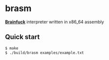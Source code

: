 # brasm

**[Brainfuck](https://en.wikipedia.org/wiki/Brainfuck#:~:text=Brainfuck%20is%20an%20esoteric%20programming,Esoteric%2C%20imperative%2C%20structured)** interpreter written in x86_64 assembly

## Quick start

```bash
$ make
$ ./build/brasm examples/example.txt
```
